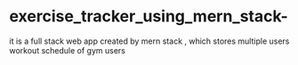 # exercise_tracker_using_mern_stack-
it is a  full stack web app created by mern  stack , which stores multiple users workout schedule of gym users 
